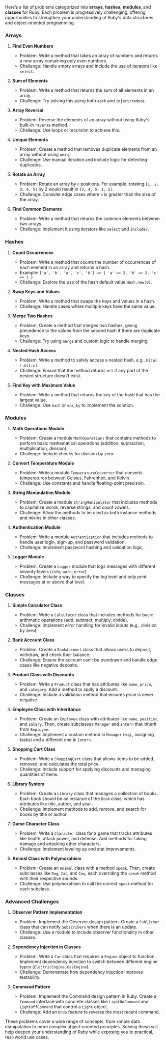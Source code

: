 Here’s a list of problems categorized into **arrays**, **hashes**, **modules**, and **classes** for Ruby. Each problem is progressively challenging, offering opportunities to strengthen your understanding of Ruby's data structures and object-oriented programming.

### Arrays

1. **Find Even Numbers**
   - Problem: Write a method that takes an array of numbers and returns a new array containing only even numbers.
   - Challenge: Handle empty arrays and include the use of iterators like `select`.

2. **Sum of Elements**
   - Problem: Write a method that returns the sum of all elements in an array.
   - Challenge: Try solving this using both `each` and `inject/reduce`.

3. **Array Reversal**
   - Problem: Reverse the elements of an array without using Ruby's built-in `reverse` method.
   - Challenge: Use loops or recursion to achieve this.

4. **Unique Elements**
   - Problem: Create a method that removes duplicate elements from an array without using `uniq`.
   - Challenge: Use manual iteration and include logic for detecting duplicates.

5. **Rotate an Array**
   - Problem: Rotate an array by `n` positions. For example, rotating `[1, 2, 3, 4, 5]` by 2 would result in `[3, 4, 5, 1, 2]`.
   - Challenge: Consider edge cases where `n` is greater than the size of the array.

6. **Find Common Elements**
   - Problem: Write a method that returns the common elements between two arrays.
   - Challenge: Implement it using iterators like `select` and `include?`.

### Hashes

1. **Count Occurrences**
   - Problem: Write a method that counts the number of occurrences of each element in an array and returns a hash.
   - Example: `['a', 'b', 'a', 'c', 'b'] => { 'a' => 2, 'b' => 2, 'c' => 1 }`
   - Challenge: Explore the use of the hash default value `Hash.new(0)`.

2. **Swap Keys and Values**
   - Problem: Write a method that swaps the keys and values in a hash.
   - Challenge: Handle cases where multiple keys have the same value.

3. **Merge Two Hashes**
   - Problem: Create a method that merges two hashes, giving precedence to the values from the second hash if there are duplicate keys.
   - Challenge: Try using `merge` and custom logic to handle merging.

4. **Nested Hash Access**
   - Problem: Write a method to safely access a nested hash, e.g., `h[:a][:b][:c]`.
   - Challenge: Ensure that the method returns `nil` if any part of the nested structure doesn’t exist.

5. **Find Key with Maximum Value**
   - Problem: Write a method that returns the key of the hash that has the largest value.
   - Challenge: Use `each` or `max_by` to implement the solution.

### Modules

1. **Math Operations Module**
   - Problem: Create a module `MathOperations` that contains methods to perform basic mathematical operations (addition, subtraction, multiplication, division).
   - Challenge: Include checks for division by zero.

2. **Convert Temperature Module**
   - Problem: Write a module `TemperatureConverter` that converts temperatures between Celsius, Fahrenheit, and Kelvin.
   - Challenge: Use constants and handle floating-point precision.

3. **String Manipulation Module**
   - Problem: Create a module `StringManipulator` that includes methods to capitalize words, reverse strings, and count vowels.
   - Challenge: Allow the methods to be used as both instance methods and mixins in other classes.

4. **Authentication Module**
   - Problem: Write a module `Authentication` that includes methods to handle user login, sign-up, and password validation.
   - Challenge: Implement password hashing and validation logic.

5. **Logger Module**
   - Problem: Create a `Logger` module that logs messages with different severity levels (`info`, `warn`, `error`).
   - Challenge: Include a way to specify the log level and only print messages at or above that level.

### Classes

1. **Simple Calculator Class**
   - Problem: Write a `Calculator` class that includes methods for basic arithmetic operations (add, subtract, multiply, divide).
   - Challenge: Implement error handling for invalid inputs (e.g., division by zero).

2. **Bank Account Class**
   - Problem: Create a `BankAccount` class that allows users to deposit, withdraw, and check their balance.
   - Challenge: Ensure the account can’t be overdrawn and handle edge cases like negative deposits.

3. **Product Class with Discounts**
   - Problem: Write a `Product` class that has attributes like `name`, `price`, and `category`. Add a method to apply a discount.
   - Challenge: Include a validation method that ensures price is never negative.

4. **Employee Class with Inheritance**
   - Problem: Create an `Employee` class with attributes like `name`, `position`, and `salary`. Then, create subclasses `Manager` and `Intern` that inherit from `Employee`.
   - Challenge: Implement a custom method in `Manager` (e.g., assigning tasks) and a different one in `Intern`.

5. **Shopping Cart Class**
   - Problem: Write a `ShoppingCart` class that allows items to be added, removed, and calculates the total price.
   - Challenge: Include support for applying discounts and managing quantities of items.

6. **Library System**
   - Problem: Create a `Library` class that manages a collection of books. Each book should be an instance of the `Book` class, which has attributes like title, author, and year.
   - Challenge: Implement methods to add, remove, and search for books by title or author.

7. **Game Character Class**
   - Problem: Write a `Character` class for a game that tracks attributes like health, attack power, and defense. Add methods for taking damage and attacking other characters.
   - Challenge: Implement leveling up and stat improvements.

8. **Animal Class with Polymorphism**
   - Problem: Create an `Animal` class with a method `speak`. Then, create subclasses like `Dog`, `Cat`, and `Cow`, each overriding the `speak` method with their respective sounds.
   - Challenge: Use polymorphism to call the correct `speak` method for each subclass.

### Advanced Challenges

1. **Observer Pattern Implementation**
   - Problem: Implement the Observer design pattern. Create a `Publisher` class that can notify `Subscribers` when there is an update.
   - Challenge: Use a module to include observer functionality in other classes.

2. **Dependency Injection in Classes**
   - Problem: Write a `Car` class that requires a `Engine` object to function. Implement dependency injection to switch between different engine types (`ElectricEngine`, `GasEngine`).
   - Challenge: Demonstrate how dependency injection improves testability.

3. **Command Pattern**
   - Problem: Implement the Command design pattern in Ruby. Create a `Command` interface with concrete classes like `LightOnCommand` and `LightOffCommand` that control a `Light` object.
   - Challenge: Add an `Undo` feature to reverse the most recent command.

These problems cover a wide range of concepts, from simple data manipulation to more complex object-oriented principles. Solving these will help deepen your understanding of Ruby while exposing you to practical, real-world use cases.